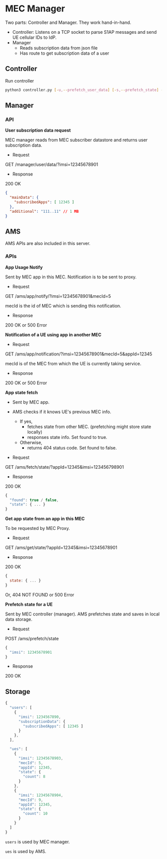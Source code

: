 # MEC Manager

Two parts: Controller and Manager. They work hand-in-hand.

- Controller: Listens on a TCP socket to parse S1AP messages and send UE cellular IDs to IdP.
- Manager
  - Reads subscription data from json file
  - Has route to get subscription data of a user

## Controller

Run controller

```sh
python3 controller.py [-u,--prefetch_user_data] [-s,--prefetch_state] -n ( home | foreign )
```

## Manager

### API

**User subscription data request**

MEC manager reads from MEC subscriber datastore and returns user subscription data.

- Request

GET /manager/user/data/?imsi=12345678901

- Response

200 OK

```json
{
  "mainData": {
    "subscribedApps": [ 12345 ]
  }, 
  "additional": "111..11" // 1 MB
} 
```

## AMS

AMS APIs are also included in this server.

### APIs

**App Usage Notify**

Sent by MEC app in this MEC. Notification is to be sent to proxy.

- Request

GET /ams/app/notify/?imsi=12345678901&mecId=5

mecId is the id of MEC which is sending this notification.

- Response

200 OK or 500 Error

**Notification of a UE using app in another MEC**

- Request

GET /ams/app/notification/?imsi=12345678901&mecId=5&appId=12345

mecId is of the MEC from which the UE is currently taking service.

- Response

200 OK or 500 Error

**App state fetch**

- Sent by MEC app.
- AMS checks if it knows UE's previous MEC info.

  - If yes,
    - fetches state from other MEC. (prefetching might store state locally)
    - responses state info. Set found to true.
  - Otherwise,
    - returns 404 status code. Set found to false.

- Request

GET /ams/fetch/state/?appId=12345&imsi=123456798901

- Response

200 OK

```js
{
  "found": true / false,
  "state": { ... }
}
```

**Get app state from an app in this MEC**

To be requested by MEC Proxy.

- Request

GET /ams/get/state/?appId=12345&imsi=12345678901

- Response

200 OK

```js
{
  state: { ... }
}
```

Or, 404 NOT FOUND or 500 Error

**Prefetch state for a UE**

Sent by MEC controller (manager). AMS prefetches state and saves in local data storage.

- Request

POST /ams/prefetch/state

```js
{
  "imsi": 12345678901
}
```

- Response

200 OK

## Storage

```js
{
  "users": [
    {
      "imsi": 1234567890,
      "subscriptionData": {
        "subscribedApps": [ 12345 ]
      }
    },
  ],

  "ues": [
    {
      "imsi": 12345678903,
      "mecId": 5,
      "appId": 12345,
      "state": {
        "count": 8
      }
    },
    {
      "imsi": 12345678904,
      "mecId": 9,
      "appId": 12345,
      "state": {
        "count": 10
      }
    }
  ]
}
```

`users` is used by MEC manager.

`ues` is used by AMS.
